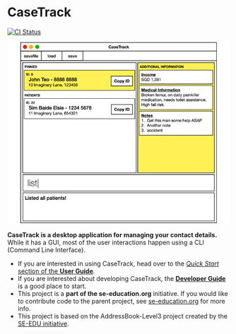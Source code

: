 # CaseTrack

[![CI Status](https://github.com/AY2526S1-CS2103-F12-3/tp/workflows/Java%20CI/badge.svg)](https://github.com/AY2526S1-CS2103-F12-3/tp/actions)

![Ui](docs/images/Ui.png)

**CaseTrack is a desktop application for managing your contact details.** While it has a GUI, most of the user interactions happen using a CLI (Command Line Interface).

* If you are interested in using CaseTrack, head over to the [_Quick Start_ section of the **User Guide**](https://ay2526s1-cs2103-f12-3.github.io/tp/UserGuide.html#quick-start).
* If you are interested about developing CaseTrack, the [**Developer Guide**](https://ay2526s1-cs2103-f12-3.github.io/tp/DeveloperGuide.html) is a good place to start.
* This project is a **part of the se-education.org** initiative. If you would like to contribute code to the parent project, see [se-education.org](https://se-education.org/#contributing-to-se-edu) for more info.
* This project is based on the AddressBook-Level3 project created by the [SE-EDU initiative](https://se-education.org).
